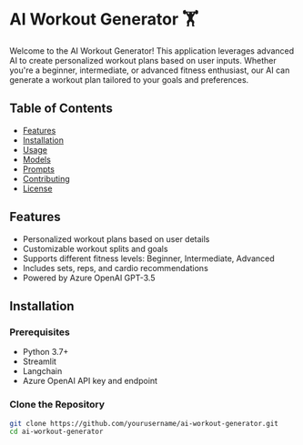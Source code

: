 # AI Workout Generator 🏋️

Welcome to the AI Workout Generator! This application leverages advanced AI to create personalized workout plans based on user inputs. Whether you're a beginner, intermediate, or advanced fitness enthusiast, our AI can generate a workout plan tailored to your goals and preferences.

## Table of Contents
- [Features](#features)
- [Installation](#installation)
- [Usage](#usage)
- [Models](#models)
- [Prompts](#prompts)
- [Contributing](#contributing)
- [License](#license)

## Features
- Personalized workout plans based on user details
- Customizable workout splits and goals
- Supports different fitness levels: Beginner, Intermediate, Advanced
- Includes sets, reps, and cardio recommendations
- Powered by Azure OpenAI GPT-3.5

## Installation

### Prerequisites
- Python 3.7+
- Streamlit
- Langchain
- Azure OpenAI API key and endpoint

### Clone the Repository
```bash
git clone https://github.com/yourusername/ai-workout-generator.git
cd ai-workout-generator
